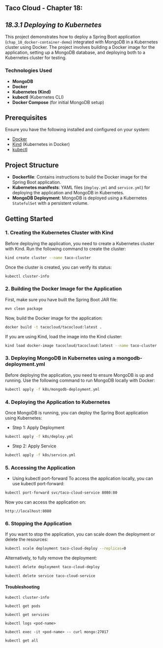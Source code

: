 ## Taco Cloud - Chapter 18:
## *18.3.1 Deploying to Kubernetes*
This project demonstrates how to deploy a Spring Boot application (`chap_18_docker-container-demo`) integrated with MongoDB in a Kubernetes cluster using Docker. The project involves building a Docker image for the application, setting up a MongoDB database, and deploying both to a Kubernetes cluster for testing.

### Technologies Used

- **MongoDB**
- **Docker**
- **Kubernetes (Kind)**
- **kubectl** (Kubernetes CLI)
- **Docker Compose** (for initial MongoDB setup)

## Prerequisites

Ensure you have the following installed and configured on your system:

- [Docker](https://www.docker.com/products/docker-desktop)
- [Kind](https://kind.sigs.k8s.io/) (Kubernetes in Docker)
- [kubectl](https://kubernetes.io/docs/tasks/tools/)

## Project Structure

- **Dockerfile**: Contains instructions to build the Docker image for the Spring Boot application.
- **Kubernetes manifests**: YAML files (`deploy.yml` and `service.yml`) for deploying the application and MongoDB in Kubernetes.
- **MongoDB Deployment**: MongoDB is deployed using a Kubernetes `StatefulSet` with a persistent volume.

## Getting Started

### 1. Creating the Kubernetes Cluster with Kind
Before deploying the application, you need to create a Kubernetes cluster with Kind. Run the following command to create the cluster:

```bash
kind create cluster --name taco-cluster
```
Once the cluster is created, you can verify its status:
```bash
kubectl cluster-info
```

### 2. Building the Docker Image for the Application

First, make sure you have built the Spring Boot JAR file:
```bash
mvn clean package
```

Now, build the Docker image for the application:
```bash
docker build -t tacocloud/tacocloud:latest .
```

If you are using Kind, load the image into the Kind cluster:
```bash
kind load docker-image tacocloud/tacocloud:latest --name taco-cluster
```
### 3. Deploying MongoDB in Kubernetes using a mongodb-deployment.yml
Before deploying the application, you need to ensure MongoDB is up and running. Use the following command to run MongoDB locally with Docker:
```bash
kubectl apply -f k8s/mongodb-deployment.yml
```

### 4. Deploying the Application to Kubernetes
Once MongoDB is running, you can deploy the Spring Boot application using Kubernetes:
* Step 1: Apply Deployment
```bash
kubectl apply -f k8s/deploy.yml
```
* Step 2: Apply Service

```bash
kubectl apply -f k8s/service.yml
```

### 5. Accessing the Application
- Using kubectl port-forward
To access the application locally, you can use kubectl port-forward:
```bash
kubectl port-forward svc/taco-cloud-service 8080:80
```
Now you can access the application on:
```
http://localhost:8080
```

### 6. Stopping the Application

If you want to stop the application, you can scale down the deployment or delete the resources:
```bash
kubectl scale deployment taco-cloud-deploy --replicas=0
```
Alternatively, to fully remove the deployment:
```bash
kubectl delete deployment taco-cloud-deploy
```
```bash
kubectl delete service taco-cloud-service
```

#### Troubleshooting
```
kubectl cluster-info
```
```
kubectl get pods
```
```
kubectl get services
```
```
kubectl logs <pod-name>
```
```
kubectl exec -it <pod-name> -- curl mongo:27017
```
```
kubectl get all
```

